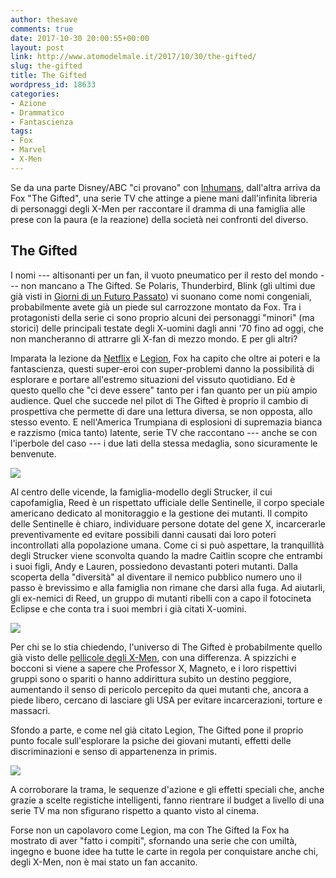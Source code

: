 ```yaml
---
author: thesave
comments: true
date: 2017-10-30 20:00:55+00:00
layout: post
link: http://www.atomodelmale.it/2017/10/30/the-gifted/
slug: the-gifted
title: The Gifted
wordpress_id: 18633
categories:
- Azione
- Drammatico
- Fantascienza
tags:
- Fox
- Marvel
- X-Men
---
```


Se da una parte Disney/ABC "ci provano" con [Inhumans](http://www.atomodelmale.it/2017/10/30/marvel-inhumans/), dall'altra arriva da Fox "The Gifted", una serie TV che attinge a piene mani dall'infinita libreria di personaggi degli X-Men per raccontare il dramma di una famiglia alle prese con la paura (e la reazione) della società nei confronti del diverso.



## The Gifted



I nomi --- altisonanti per un fan, il vuoto pneumatico per il resto del mondo --- non mancano a The Gifted. Se Polaris, Thunderbird, Blink (gli ultimi due già visti in [Giorni di un Futuro Passato](http://www.atomodelmale.it/2014/05/31/x-men-giorni-di-un-futuro-passato/)) vi suonano come nomi congeniali, probabilmente avete già un piede sul carrozzone montato da Fox. Tra i protagonisti della serie ci sono proprio alcuni dei personaggi "minori" (ma storici) delle principali testate degli X-uomini dagli anni '70 fino ad oggi, che non mancheranno di attrarre gli X-fan di mezzo mondo. E per gli altri?



Imparata la lezione da [Netflix](http://www.atomodelmale.it/?s=netflix+marvel) e [Legion](http://www.atomodelmale.it/2017/02/28/legion/), Fox ha capito che oltre ai poteri e la fantascienza, questi super-eroi con super-problemi danno la possibilità di esplorare e portare all'estremo situazioni del vissuto quotidiano. Ed è questo quello che "ci deve essere" tanto per i fan quanto per un più ampio audience. Quel che succede nel pilot di The Gifted è proprio il cambio di prospettiva che permette di dare una lettura diversa, se non opposta, allo stesso evento. E nell'America Trumpiana di esplosioni di supremazia bianca e razzismo (mica tanto) latente, serie TV che raccontano --- anche se con l'iperbole del caso --- i due lati della stessa medaglia, sono sicuramente le benvenute.

![](http://www.atomodelmale.it/wp-content/uploads/2017/10/the_gifted_001-1024x760.jpg)

Al centro delle vicende, la famiglia-modello degli Strucker, il cui capofamiglia, Reed è un rispettato ufficiale delle Sentinelle, il corpo speciale americano dedicato al monitoraggio e la gestione dei mutanti. Il compito delle Sentinelle è chiaro, individuare persone dotate del gene X, incarcerarle preventivamente ed evitare possibili danni causati dai loro poteri incontrollati alla popolazione umana. Come ci si può aspettare, la tranquillità degli Strucker viene sconvolta quando la madre Caitlin scopre che entrambi i suoi figli, Andy e Lauren, possiedono devastanti poteri mutanti. Dalla scoperta della "diversità" al diventare il nemico pubblico numero uno il passo è brevissimo e alla famiglia non rimane che darsi alla fuga. Ad aiutarli, gli ex-nemici di Reed, un gruppo di mutanti ribelli con a capo il fotocineta Eclipse e che conta tra i suoi membri i già citati X-uomini.

![](http://www.atomodelmale.it/wp-content/uploads/2017/10/the_gifted_002.jpg)

Per chi se lo stia chiedendo, l'universo di The Gifted è probabilmente quello già visto delle [pellicole degli X-Men](http://www.atomodelmale.it/?s=x-men+film), con una differenza. A spizzichi e bocconi si viene a sapere che Professor X, Magneto, e i loro rispettivi gruppi sono o spariti o hanno addirittura subito un destino peggiore, aumentando il senso di pericolo percepito da quei mutanti che, ancora a piede libero, cercano di lasciare gli USA per evitare incarcerazioni, torture e massacri.

Sfondo a parte, e come nel già citato Legion, The Gifted pone il proprio punto focale sull'esplorare la psiche dei giovani mutanti, effetti delle discriminazioni e senso di appartenenza in primis.

![](http://www.atomodelmale.it/wp-content/uploads/2017/10/the_gifted_003-1024x763.jpg)

A corroborare la trama, le sequenze d'azione e gli effetti speciali che, anche grazie a scelte registiche intelligenti, fanno rientrare il budget a livello di una serie TV ma non sfigurano rispetto a quanto visto al cinema.

Forse non un capolavoro come Legion, ma con The Gifted la Fox ha mostrato di aver "fatto i compiti", sfornando una serie che con umiltà, ingegno e buone idee ha tutte le carte in regola per conquistare anche chi, degli X-Men, non è mai stato un fan accanito.

